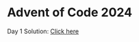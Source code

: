 # Advent of Code 2024

Day 1 Solution: [Click here](https://github.com/gerwintrip/aoc-2024/blob/master/AoC2024.Day01/Program.cs)
